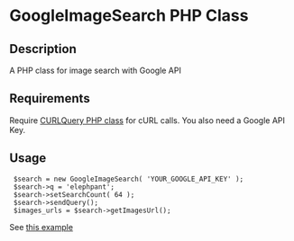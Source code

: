# GoogleImageSearch PHP Class

## Description 
A PHP class for image search with Google API

## Requirements
Require [CURLQuery PHP class](https://github.com/josuecau/CURLQuery) for cURL calls.
You also need a Google API Key.

## Usage
     $search = new GoogleImageSearch( 'YOUR_GOOGLE_API_KEY' );
     $search->q = 'elephpant';
     $search->setSearchCount( 64 );
     $search->sendQuery();
     $images_urls = $search->getImagesUrl();

See [this example](https://github.com/josuecau/GoogleImageSearch/blob/master/example.php)
